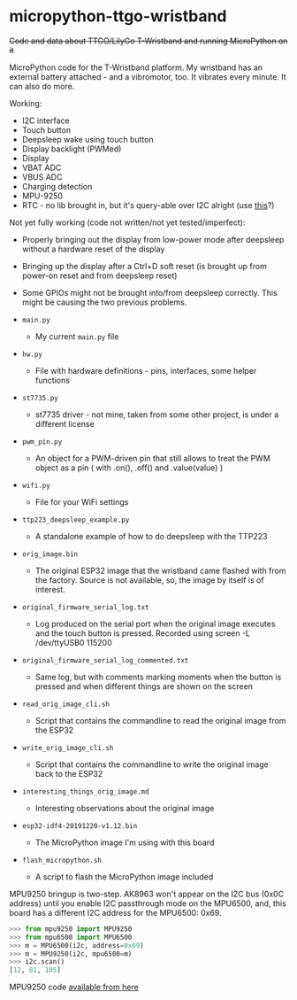 # micropython-ttgo-wristband

~~Code and data about TTGO/LilyGo T-Wristband and running MicroPython on it~~

MicroPython code for the T-Wristband platform. My wristband has an external battery attached - and a vibromotor, too.
It vibrates every minute. It can also do more.

Working:

- I2C interface
- Touch button
- Deepsleep wake using touch button
- Display backlight (PWMed)
- Display
- VBAT ADC
- VBUS ADC
- Charging detection
- MPU-9250
- RTC - no lib brought in, but it's query-able over I2C alright (use [this](https://github.com/lewisxhe/PCF8563_PythonLibrary/)?)

Not yet fully working (code not written/not yet tested/imperfect):

- Properly bringing out the display from low-power mode after deepsleep without a hardware reset of the display
- Bringing up the display after a Ctrl+D soft reset (is brought up from power-on reset and from deepsleep reset)
- Some GPIOs might not be brought into/from deepsleep correctly. This might be causing the two previous problems.

- `main.py`
  - My current `main.py` file
- `hw.py`
  - File with hardware definitions - pins, interfaces, some helper functions
- `st7735.py`
  - st7735 driver - not mine, taken from some other project, is under a different license
- `pwm_pin.py`
  - An object for a PWM-driven pin that still allows to treat the PWM object as a pin ( with .on(), .off() and .value(value) )
- `wifi.py`
  - File for your WiFi settings
- `ttp223_deepsleep_example.py`
  - A standalone example of how to do deepsleep with the TTP223
- `orig_image.bin`
  - The original ESP32 image that the wristband came flashed with from the factory. Source is not available, so, the image by itself is of interest.
- `original_firmware_serial_log.txt`
  - Log produced on the serial port when the original image executes and the touch button is pressed. Recorded using screen -L /dev/ttyUSB0 115200
- `original_firmware_serial_log_commented.txt`
  - Same log, but with comments marking moments when the button is pressed and when different things are shown on the screen
- `read_orig_image_cli.sh`
  - Script that contains the commandline to read the original image from the ESP32
- `write_orig_image_cli.sh`
  - Script that contains the commandline to write the original image back to the ESP32
- `interesting_things_orig_image.md`
  - Interesting observations about the original image
- `esp32-idf4-20191220-v1.12.bin`
  - The MicroPython image I'm using with this board
- `flash_micropython.sh`
  - A script to flash the MicroPython image included

MPU9250 bringup is two-step. AK8963 won't appear on the I2C bus (0x0C address) until you enable I2C passthrough mode on the MPU6500, and, this board
has a different I2C address for the MPU6500: 0x69.

```python
>>> from mpu9250 import MPU9250
>>> from mpu6500 import MPU6500
>>> m = MPU6500(i2c, address=0x69)
>>> m = MPU9250(i2c, mpu6500=m)
>>> i2c.scan()
[12, 81, 105]
```
MPU9250 code [available from here](https://github.com/tuupola/micropython-mpu9250/)

